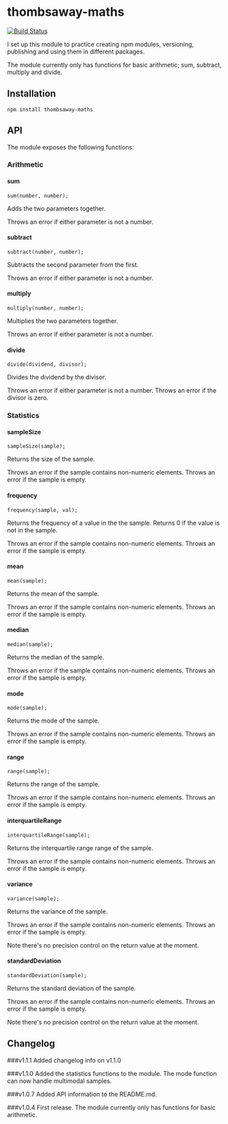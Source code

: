 # thombsaway-maths
[![Build Status](https://travis-ci.org/Thomas-Elder/hobby.node.maths.svg?branch=master)](https://travis-ci.org/Thomas-Elder/hobby.node.maths)

I set up this module to practice creating npm modules, versioning, publishing and using them in different packages. 

The module currently only has functions for basic arithmetic; sum, subtract, multiply and divide.

## Installation
`npm install thombsaway-maths`

## API
The module exposes the following functions:

### Arithmetic
#### sum
`sum(number, number);`

Adds the two parameters together.

Throws an error if either parameter is not a number.

#### subtract
`subtract(number, number);`

Subtracts the second parameter from the first.

Throws an error if either parameter is not a number.

#### multiply
`multiply(number, number);`

Multiplies the two parameters together.

Throws an error if either parameter is not a number.

#### divide
`divide(dividend, divisor);`

Divides the dividend by the divisor. 

Throws an error if either parameter is not a number.
Throws an error if the divisor is zero. 

### Statistics
#### sampleSize
`sampleSize(sample);`

Returns the size of the sample. 

Throws an error if the sample contains non-numeric elements.
Throws an error if the sample is empty.

#### frequency
`frequency(sample, val);`

Returns the frequency of a value in the the sample. Returns 0 if the value is not in the sample.

Throws an error if the sample contains non-numeric elements.
Throws an error if the sample is empty.


#### mean
`mean(sample);`

Returns the mean of the sample.

Throws an error if the sample contains non-numeric elements.
Throws an error if the sample is empty.

#### median
`median(sample);`

Returns the median of the sample.

Throws an error if the sample contains non-numeric elements.
Throws an error if the sample is empty.

#### mode
`mode(sample);`

Returns the mode of the sample.

Throws an error if the sample contains non-numeric elements.
Throws an error if the sample is empty.

#### range
`range(sample);`

Returns the range of the sample.

Throws an error if the sample contains non-numeric elements.
Throws an error if the sample is empty.

#### interquartileRange
`interquartileRange(sample);`

Returns the interquartile range range of the sample.

Throws an error if the sample contains non-numeric elements.
Throws an error if the sample is empty.

#### variance
`variance(sample);`

Returns the variance of the sample.

Throws an error if the sample contains non-numeric elements.
Throws an error if the sample is empty.

Note there's no precision control on the return value at the moment.

#### standardDeviation
`standardDeviation(sample);`

Returns the standard deviation of the sample.

Throws an error if the sample contains non-numeric elements.
Throws an error if the sample is empty.

Note there's no precision control on the return value at the moment.

## Changelog
###v1.1.1
Added changelog info on v1.1.0

###v1.1.0
Added the statistics functions to the module. 
The mode function can now handle multimodal samples.

###v1.0.7
Added API information to the README.md.

###v1.0.4
First release. The module currently only has functions for basic arithmetic.